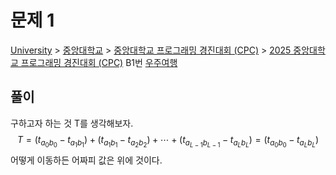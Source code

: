 # 문제 1
[University](https://www.acmicpc.net/category/5) > [중앙대학교](https://www.acmicpc.net/category/400) > [중앙대학교 프로그래밍 경진대회 (CPC)](https://www.acmicpc.net/category/1103) > [2025 중앙대학교 프로그래밍 경진대회 (CPC)](https://www.acmicpc.net/category/detail/4458) B1번
[우주여행](https://www.acmicpc.net/problem/33676)

## 풀이
구하고자 하는 것 T를 생각해보자. 
$$
T = (t_{a_{0}b_{0}}-t_{a_{1}b_{1}})+(t_{a_{1}b_{1}}-t_{a_{2}b_{2}}) +\cdots+(t_{a_{L-1}b_{L-1}}-t_{a_{L}b_{L}})=(t_{a_{0}b_{0}}-t_{a_{L}b_{L}})
$$
어떻게 이동하든 어짜피 값은 위에 것이다. 


